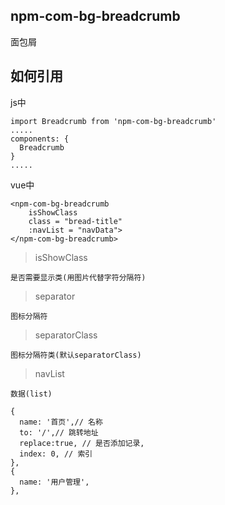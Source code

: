 ## npm-com-bg-breadcrumb
面包屑

## 如何引用

js中

```
import Breadcrumb from 'npm-com-bg-breadcrumb'
.....
components: {
  Breadcrumb
}
.....
```

vue中


```
<npm-com-bg-breadcrumb 
    isShowClass 
    class = "bread-title" 
    :navList = "navData">
</npm-com-bg-breadcrumb>

```

> isShowClass
```
是否需要显示类(用图片代替字符分隔符)
```

> separator

```
图标分隔符
```

> separatorClass

```
图标分隔符类(默认separatorClass)
```

> navList

```
数据(list)

{
  name: '首页',// 名称
  to: '/',// 跳转地址
  replace:true, // 是否添加记录,
  index: 0, // 索引
},
{
  name: '用户管理',
},
```